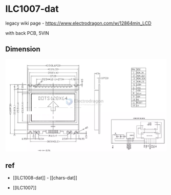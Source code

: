 
# ILC1007-dat

legacy wiki page - https://www.electrodragon.com/w/12864min_LCD

with back PCB, 5VIN 




## Dimension 

![](2024-08-25-19-36-54.png)


## ref 

- [[ILC1008-dat]] - [[chars-dat]]

- [[ILC1007]]